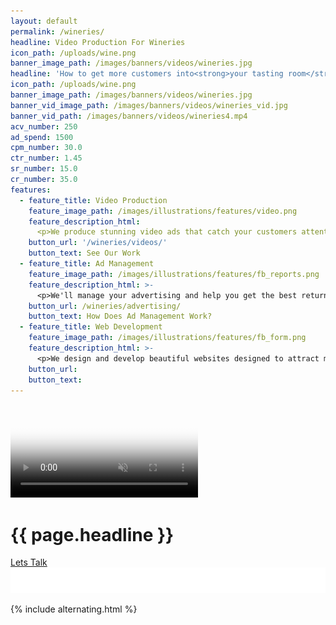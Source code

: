 ```yaml
---
layout: default
permalink: /wineries/
headline: Video Production For Wineries
icon_path: /uploads/wine.png
banner_image_path: /images/banners/videos/wineries.jpg
headline: 'How to get more customers into<strong>your tasting room</strong>'
icon_path: /uploads/wine.png
banner_image_path: /images/banners/videos/wineries.jpg
banner_vid_image_path: /images/banners/videos/wineries_vid.jpg
banner_vid_path: /images/banners/videos/wineries4.mp4
acv_number: 250
ad_spend: 1500
cpm_number: 30.0
ctr_number: 1.45
sr_number: 15.0
cr_number: 35.0
features:
  - feature_title: Video Production
    feature_image_path: /images/illustrations/features/video.png
    feature_description_html:
      <p>We produce stunning video ads that catch your customers attention and make them want to come visit you.</p>
    button_url: '/wineries/videos/'
    button_text: See Our Work
  - feature_title: Ad Management
    feature_image_path: /images/illustrations/features/fb_reports.png
    feature_description_html: >-
      <p>We'll manage your advertising and help you get the best return on your investment.</p>
    button_url: /wineries/advertising/
    button_text: How Does Ad Management Work?
  - feature_title: Web Development
    feature_image_path: /images/illustrations/features/fb_form.png
    feature_description_html: >-
      <p>We design and develop beautiful websites designed to attract more customers into your tasting room.</p>
    button_url: 
    button_text: 
---
```

<div class="banner" style="background-image: url('{{ page.banner_image_path }}');">
	<video playsinline autoplay muted loop poster="{{ page.banner_vid_image_path }}" id="bgvid">
	    <!--<source src="polina.webm" type="video/webm">-->
	    <source src="{{ page.banner_vid_path }}" type="video/mp4">
	</video>
	<hgroup>
		<h1>{{ page.headline }}</h1>
		<a href="#quote-form" class="button">Lets Talk</a>
	</hgroup>
	<img src="/images/banners/banner-bottom.svg" alt="" class="banner-bottom" />
</div>

{% include alternating.html %}


